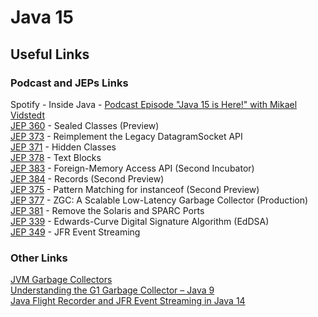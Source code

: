 # Java 15

## Useful Links

### Podcast and JEPs Links

Spotify - Inside Java - [Podcast Episode "Java 15 is Here!" with Mikael Vidstedt](https://open.spotify.com/episode/10SYJ0sOwTctJOS74hqjEm)  
[JEP 360](https://openjdk.org/jeps/360) - Sealed Classes (Preview)  
[JEP 373](https://openjdk.org/jeps/373) - Reimplement the Legacy DatagramSocket API  
[JEP 371](https://openjdk.org/jeps/371) - Hidden Classes  
[JEP 378](https://openjdk.org/jeps/378) - Text Blocks  
[JEP 383](https://openjdk.org/jeps/383) - Foreign-Memory Access API (Second Incubator)  
[JEP 384](https://openjdk.org/jeps/384) - Records (Second Preview)  
[JEP 375](https://openjdk.org/jeps/375) - Pattern Matching for instanceof (Second Preview)  
[JEP 377](https://openjdk.org/jeps/377) - ZGC: A Scalable Low-Latency Garbage Collector (Production)  
[JEP 381](https://openjdk.org/jeps/381) - Remove the Solaris and SPARC Ports  
[JEP 339](https://openjdk.org/jeps/339) - Edwards-Curve Digital Signature Algorithm (EdDSA)  
[JEP 349](https://openjdk.org/jeps/349) - JFR Event Streaming  

### Other Links

[JVM Garbage Collectors](https://www.baeldung.com/jvm-garbage-collectors)  
[Understanding the G1 Garbage Collector – Java 9](https://www.dynatrace.com/news/blog/understanding-g1-garbage-collector-java-9/)  
[Java Flight Recorder and JFR Event Streaming in Java 14](https://blogs.oracle.com/javamagazine/post/java-flight-recorder-and-jfr-event-streaming-in-java-14)  
